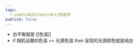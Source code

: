 ```yaml
---
tags:
  - Label/ACG/Comic/Art/色度学
publish: false
---
```


- 白平衡就是 [[色温]]
- if 相机设置的色温 == 光源色温 then  呈现的光源颜色就是纯白
